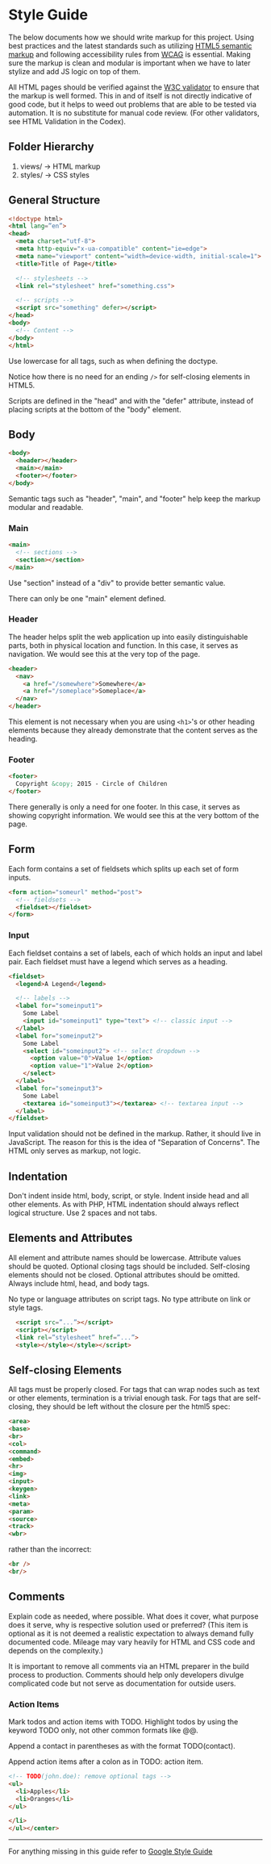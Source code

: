 # Style Guide

The below documents how we should write markup for this project. Using best practices and the latest standards such as utilizing [HTML5 semantic markup](http://www.w3schools.com/html/html5_semantic_elements.asp) and following accessibility rules from [WCAG](http://webaim.org/standards/wcag/checklist) is essential. Making sure the markup is clean and modular is important when we have to later stylize and add JS logic on top of them.

All HTML pages should be verified against the [W3C validator](http://validator.w3.org/) to ensure that the markup is well formed. This in and of itself is not directly indicative of good code, but it helps to weed out problems that are able to be tested via automation. It is no substitute for manual code review. (For other validators, see HTML Validation in the Codex).

## Folder Hierarchy
1. views/ -> HTML markup 
2. styles/ -> CSS styles

## General Structure
```html
<!doctype html>
<html lang=”en”>
<head>
  <meta charset="utf-8">
  <meta http-equiv="x-ua-compatible" content="ie=edge">
  <meta name="viewport" content="width=device-width, initial-scale=1">
  <title>Title of Page</title>

  <!-- stylesheets -->
  <link rel="stylesheet" href="something.css">

  <!-- scripts -->
  <script src="something" defer></script>
</head>
<body>
  <!-- Content -->
</body>
</html>
```
Use lowercase for all tags, such as when defining the doctype.

Notice how there is no need for an ending `/>` for self-closing elements in HTML5.

Scripts are defined in the "head" and with the "defer" attribute, instead of placing scripts at the bottom of the "body" element.

## Body
```html
<body>
  <header></header>
  <main></main>
  <footer></footer>
</body>
```
Semantic tags such as "header", "main", and "footer" help keep the markup modular and readable.

### Main
```html
<main>
  <!-- sections -->
  <section></section>
</main>
```
Use "section" instead of a "div" to provide better semantic value.

There can only be one "main" element defined.

### Header
The header helps split the web application up into easily distinguishable parts, both in physical location and function. In this case, it serves as navigation. We would see this at the very top of the page.

```html
<header>
  <nav>
    <a href="/somewhere">Somewhere</a>
    <a href="/someplace">Someplace</a>
  </nav>
</header>
```
This element is not necessary when you are using `<h1>`'s or other heading elements because they already demonstrate that the content serves as the heading.

### Footer
```html
<footer>
  Copyright &copy; 2015 - Circle of Children
</footer>
```
There generally is only a need for one footer. In this case, it serves as showing copyright information. We would see this at the very bottom of the page.

## Form
Each form contains a set of fieldsets which splits up each set of form inputs.

```html
<form action="someurl" method="post">
  <!-- fieldsets -->
  <fieldset></fieldset>
</form>
```

### Input
Each fieldset contains a set of labels, each of which holds an input and label pair. Each fieldset must have a legend which serves as a heading.

```html
<fieldset>
  <legend>A Legend</legend>

  <!-- labels -->
  <label for="someinput1">
    Some Label
    <input id="someinput1" type="text"> <!-- classic input -->
  </label>
  <label for="someinput2">
    Some Label
    <select id="someinput2"> <!-- select dropdown -->
      <option value="0">Value 1</option>
      <option value="1">Value 2</option>
    </select>
  </label>
  <label for="someinput3">
    Some Label
    <textarea id="someinput3"></textarea> <!-- textarea input -->
  </label>
</fieldset>
```
Input validation should not be defined in the markup. Rather, it should live in JavaScript. The reason for this is the idea of "Separation of Concerns". The HTML only serves as markup, not logic.

## Indentation
Don't indent inside html, body, script, or style. Indent inside head and all other elements.
As with PHP, HTML indentation should always reflect logical structure. Use 2 spaces and not tabs.

## Elements and Attributes
All element and attribute names should be lowercase. Attribute values should be
quoted. Optional closing tags should be included. Self-closing elements should
not be closed. Optional attributes should be omitted. Always include html, head,
and body tags.

No type or language attributes on script tags.
No type attribute on link or style tags.
```html
  <script src=”...”></script>
  <script></script>
  <link rel=”stylesheet” href=”...”>
  <style></style></style></script>
```

## Self-closing Elements
All tags must be properly closed. For tags that can wrap nodes such as text or other elements, termination is a trivial enough task. For tags that are self-closing, they should be left without the closure per the html5 spec:
```html
<area>
<base>
<br>
<col>
<command>
<embed>
<hr>
<img>
<input>
<keygen>
<link>
<meta>
<param>
<source>
<track>
<wbr>
```
rather than the incorrect:
```html
<br />
<br/>
```

## Comments
Explain code as needed, where possible. What does it cover, what purpose does it serve, why is respective solution used or preferred? (This item is optional as it is not deemed a realistic expectation to always demand fully documented code. Mileage may vary heavily for HTML and CSS code and depends on the complexity.)

It is important to remove all comments via an HTML preparer in the build process to production. Comments should help only developers divulge complicated code but not serve as documentation for outside users.

### Action Items
Mark todos and action items with TODO. Highlight todos by using the keyword TODO only, not other common formats like @@.

Append a contact in parentheses as with the format TODO(contact).

Append action items after a colon as in TODO: action item.

```html
<!-- TODO(john.doe): remove optional tags -->
<ul>
  <li>Apples</li>
  <li>Oranges</li>
</ul>

</li>
</ul></center>
```

----

For anything missing in this guide refer to [Google Style Guide](http://google.github.io/styleguide/htmlcssguide.xml)
